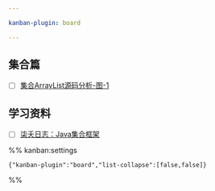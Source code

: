 ```yaml
---

kanban-plugin: board

---
```


## 集合篇

- [ ] [集合ArrayList源码分析-图-1](Java-集合/集合ArrayList源码分析-图-1.canvas)


## 学习资料

- [ ] [柒夭日志：Java集合框架](学习资料/柒夭日志：Java集合框架.pdf)




%% kanban:settings
```
{"kanban-plugin":"board","list-collapse":[false,false]}
```
%%